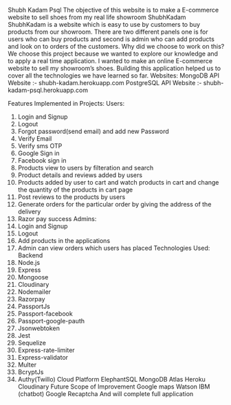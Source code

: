  Shubh Kadam Psql
The objective of this website is to make a E-commerce website to sell shoes from my real life showroom ShubhKadam
ShubhKadam is a website which is easy to use by customers to buy products from our showroom. There are two different panels one is for users who can buy products and second is admin who can add products and look on to orders of the customers.
Why did we choose to work on this?
We choose this project because we wanted to explore our knowledge and to apply a real time application. I wanted to make an online E-commerce website to sell my showroom’s shoes.  Building this application helped us to cover all the technologies we have learned so far.
Websites:
MongoDB API Website :- shubh-kadam.herokuapp.com
PostgreSQL API Website :- shubh-kadam-psql.herokuapp.com

Features Implemented in Projects:
Users:
1.	Login and Signup
2.	Logout
3.	Forgot password(send email) and add new Password
4.	Verify Email
5.	Verify sms OTP
6.	Google Sign in
7.	Facebook sign in
8.	Products view to users by filteration and search
9.	Product details and reviews added by users
10.	Products added by user to cart and watch products in cart and change the quantity of the products in cart page
11.	Post reviews to the products by users
12.	Generate orders for the particular order by giving the address of the delivery
13.	Razor pay success
Admins:
1.	Login and Signup
2.	Logout
3.	Add products in the applications
4.	Admin can view orders which users has placed
Technologies Used:
Backend
1.	Node.js
2.	Express
3.	Mongoose
4.	Cloudinary 
5.	Nodemailer
6.	Razorpay
7.	PassportJs
8.	Passport-facebook
9.	Passport-google-pauth
10.	Jsonwebtoken
11.	Jest
12.	Sequelize
13.	Express-rate-limiter
14.	Express-validator
15.	Multer
16.	BcryptJs
17.	Authy(Twillo)
Cloud Platform
ElephantSQL
MongoDB Atlas
Heroku
Cloudinary
Future Scope of Improvement
Google maps
Watson IBM (chatbot)
Google Recaptcha
And will complete full application

